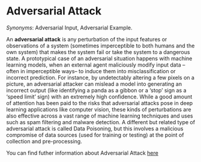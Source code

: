 # Adversarial Attack

*Synonyms*: Adversarial Input, Adversarial Example.

An **adversarial attack** is any perturbation of the input features or observations of a system (sometimes imperceptible to both humans and the own system) that makes the system fail or take the system to a dangerous state. A prototypical case of an adversarial situation happens with machine learning models, when an external agent maliciously modify input data –often in imperceptible ways– to induce them into misclassification or incorrect prediction. For instance, by undetectably altering a few pixels on a picture, an adversarial attacker can mislead a model into generating an incorrect output (like identifying a panda as a gibbon or a ‘stop’ sign as a ‘speed limit’ sign) with an extremely high confidence. While a good amount of attention has been paid to the risks that adversarial attacks pose in deep learning applications like computer vision, these kinds of perturbations are also effective across a vast range of machine learning techniques and uses such as spam filtering and malware detection. A different but related type of adversarial attack is called Data Poisoning, but this involves a malicious compromise of data sources (used for training or testing) at the point of collection and pre-processing.

You can find futher information about Adversarial Attack [here](../../T3.2/adversarial_attack.md)
